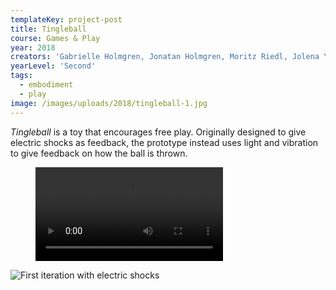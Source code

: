 ```yaml
---
templateKey: project-post
title: Tingleball
course: Games & Play
year: 2018
creators: 'Gabrielle Holmgren, Jonatan Holmgren, Moritz Riedl, Jolena Yao'
yearLevel: 'Second'
tags:
  - embodiment
  - play
image: /images/uploads/2018/tingleball-1.jpg
---
```


_Tingleball_ is a toy that encourages free play. Originally designed to give electric shocks as feedback, the prototype instead uses light and vibration to give feedback on how the ball is thrown.

<figure>
<video controls src="https://api.kaltura.nordu.net/p/326/sp/0/playManifest/entryId/0_cfu0x1hm/format/url/flavorParamId/0/video.mp4"></video>
</figure>

![First iteration with electric shocks](/images/uploads/2018/tingleball-2.jpg 'First iteration with electric shocks')
